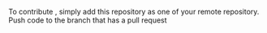 To contribute , simply add this repository as one of your remote repository.
Push code to the branch that has a pull request 
